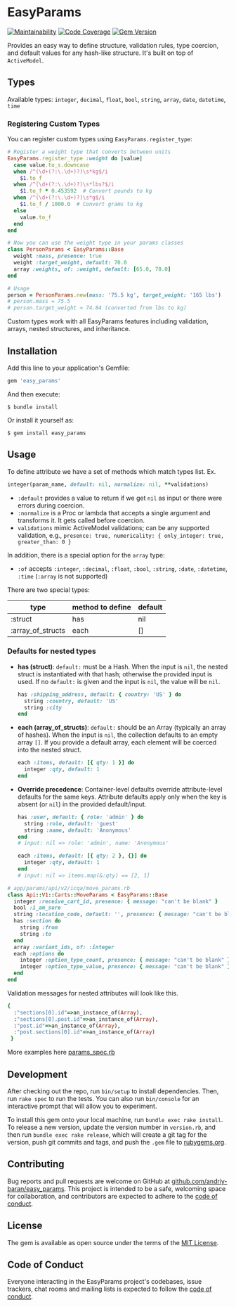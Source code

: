 # EasyParams

[![Maintainability](https://qlty.sh/gh/andriy-baran/projects/easy_params/maintainability.svg)](https://qlty.sh/gh/andriy-baran/projects/easy_params)
[![Code Coverage](https://qlty.sh/gh/andriy-baran/projects/easy_params/coverage.svg)](https://qlty.sh/gh/andriy-baran/projects/easy_params)
[![Gem Version](https://badge.fury.io/rb/easy_params.svg)](https://badge.fury.io/rb/easy_params)

Provides an easy way to define structure, validation rules, type coercion, and default values for any hash-like structure. It's built on top of `ActiveModel`.

## Types

Available types: `integer`, `decimal`, `float`, `bool`, `string`, `array`, `date`, `datetime`, `time`

### Registering Custom Types

You can register custom types using `EasyParams.register_type`:

```ruby
# Register a weight type that converts between units
EasyParams.register_type :weight do |value|
  case value.to_s.downcase
  when /^(\d+(?:\.\d+)?)\s*kg$/i
    $1.to_f
  when /^(\d+(?:\.\d+)?)\s*lbs?$/i
    $1.to_f * 0.453592  # Convert pounds to kg
  when /^(\d+(?:\.\d+)?)\s*g$/i
    $1.to_f / 1000.0  # Convert grams to kg
  else
    value.to_f
  end
end

# Now you can use the weight type in your params classes
class PersonParams < EasyParams::Base
  weight :mass, presence: true
  weight :target_weight, default: 70.0
  array :weights, of: :weight, default: [65.0, 70.0]
end

# Usage
person = PersonParams.new(mass: '75.5 kg', target_weight: '165 lbs')
# person.mass = 75.5
# person.target_weight ≈ 74.84 (converted from lbs to kg)
```

Custom types work with all EasyParams features including validation, arrays, nested structures, and inheritance.

## Installation

Add this line to your application's Gemfile:

```ruby
gem 'easy_params'
```

And then execute:

    $ bundle install

Or install it yourself as:

    $ gem install easy_params

## Usage

To define attribute we have a set of methods which match types list. Ex.
```ruby
integer(param_name, default: nil, normalize: nil, **validations)
```
* `:default` provides a value to return if we get `nil` as input or there were errors during coercion.
* `:normalize` is a Proc or lambda that accepts a single argument and transforms it. It gets called before coercion.
* `validations` mimic ActiveModel validations; can be any supported validation, e.g., `presence: true, numericality: { only_integer: true, greater_than: 0 }`

In addition, there is a special option for the `array` type:
* `:of` accepts `:integer`, `:decimal`, `:float`, `:bool`, `:string`, `:date`, `:datetime`, `:time` (`:array` is not supported)

There are two special types:

| type              | method to define | default |
|-------------------|------------------|---------|
| :struct           | has              | nil     |
| :array_of_structs | each             | []      |

### Defaults for nested types

- **has (struct)**: `default:` must be a Hash. When the input is `nil`, the nested struct is instantiated with that hash; otherwise the provided input is used. If no `default:` is given and the input is `nil`, the value will be `nil`.

  ```ruby
  has :shipping_address, default: { country: 'US' } do
    string :country, default: 'US'
    string :city
  end
  ```

- **each (array_of_structs)**: `default:` should be an Array (typically an array of hashes). When the input is `nil`, the collection defaults to an empty array `[]`. If you provide a default array, each element will be coerced into the nested struct.

  ```ruby
  each :items, default: [{ qty: 1 }] do
    integer :qty, default: 1
  end
  ```

- **Override precedence**: Container-level defaults override attribute-level defaults for the same keys. Attribute defaults apply only when the key is absent (or `nil`) in the provided default/input.

  ```ruby
  has :user, default: { role: 'admin' } do
    string :role, default: 'guest'
    string :name, default: 'Anonymous'
  end
  # input: nil => role: 'admin', name: 'Anonymous'

  each :items, default: [{ qty: 2 }, {}] do
    integer :qty, default: 1
  end
  # input: nil => items.map(&:qty) == [2, 1]
  ```

```ruby
# app/params/api/v2/icqa/move_params.rb
class Api::V1::Carts::MoveParams < EasyParams::Base
  integer :receive_cart_id, presence: { message: "can't be blank" }
  bool :i_am_sure
  string :location_code, default: '', presence: { message: "can't be blank" }
  has :section do
    string :from
    string :to
  end
  array :variant_ids, of: :integer
  each :options do
    integer :option_type_count, presence: { message: "can't be blank" }
    integer :option_type_value, presence: { message: "can't be blank" }
  end
end
```
Validation messages for nested attributes will look like this.
```ruby
{
  :"sections[0].id"=>an_instance_of(Array),
  :"sections[0].post.id"=>an_instance_of(Array),
  :"post.id"=>an_instance_of(Array),
  :"post.sections[0].id"=>an_instance_of(Array)
 }
```

More examples here [params_spec.rb](https://github.com/andriy-baran/easy_params/blob/master/spec/easy_params_spec.rb)

## Development

After checking out the repo, run `bin/setup` to install dependencies. Then, run `rake spec` to run the tests. You can also run `bin/console` for an interactive prompt that will allow you to experiment.

To install this gem onto your local machine, run `bundle exec rake install`. To release a new version, update the version number in `version.rb`, and then run `bundle exec rake release`, which will create a git tag for the version, push git commits and tags, and push the `.gem` file to [rubygems.org](https://rubygems.org).

## Contributing

Bug reports and pull requests are welcome on GitHub at [github.com/andriy-baran/easy_params](https://github.com/andriy-baran/easy_params). This project is intended to be a safe, welcoming space for collaboration, and contributors are expected to adhere to the [code of conduct](https://github.com/andriy-baran/easy_params/blob/master/CODE_OF_CONDUCT.md).


## License

The gem is available as open source under the terms of the [MIT License](https://opensource.org/licenses/MIT).

## Code of Conduct

Everyone interacting in the EasyParams project's codebases, issue trackers, chat rooms and mailing lists is expected to follow the [code of conduct](https://github.com/andriy-baran/easy_params/blob/master/CODE_OF_CONDUCT.md).

